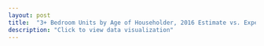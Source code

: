 ```yaml
---
layout: post
title:  "3+ Bedroom Units by Age of Householder, 2016 Estimate vs. Expected"
description: "Click to view data visualization"
---
```

<svg class="estimate_expected-frame"></svg>
<script src="{{ 'assets/javascripts/estimate_expected.js' | absolute_url }}" type="module"></script>